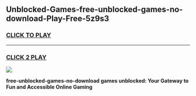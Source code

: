 
## Unblocked-Games-free-unblocked-games-no-download-Play-Free-5z9s3
<h3>
<a href="https://premium76.site?title=free-unblocked-games-no-download&ref=17A">CLICK TO PLAY</a></h3>
<hr>

<h3>
<a href="https://premium76.site?title=free-unblocked-games-no-download&ref=17A">CLICK 2 PLAY</a>
  
</h3>

<a href="https://premium76.site?title=free-unblocked-games-no-download&ref=17A"><img src="https://clearcache.store/games.png"></a>


**free-unblocked-games-no-download games unblocked: Your Gateway to Fun and Accessible Online Gaming**
